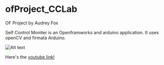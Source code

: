 # ofProject_CCLab
OF Project by Audrey Fox

Self Control Moniter is an Openframworks and arduino application. It uses openCV and firmata Arduino. 

![Alt text](http://screenshots/ss1.png)

Here's the [youtube link!](https://youtu.be/Qv5rThOap3k)
